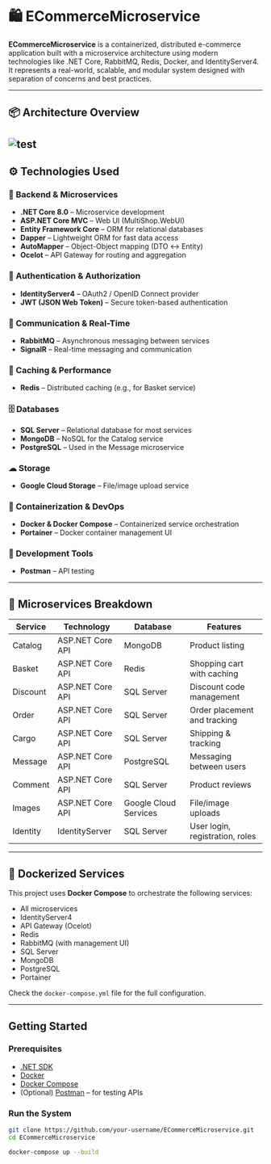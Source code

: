 # 🛍 ECommerceMicroservice

**ECommerceMicroservice** is a containerized, distributed e-commerce application built with a microservice architecture using modern technologies like .NET Core, RabbitMQ, Redis, Docker, and IdentityServer4. It represents a real-world, scalable, and modular system designed with separation of concerns and best practices.

---

## 📦 Architecture Overview
![test](https://github.com/user-attachments/assets/acad5058-efd3-48ee-8e27-ec107b06a252)
---

## ⚙ Technologies Used

### 🧱 Backend & Microservices
- **.NET Core 8.0** – Microservice development
- **ASP.NET Core MVC** – Web UI (MultiShop.WebUI)
- **Entity Framework Core** – ORM for relational databases
- **Dapper** – Lightweight ORM for fast data access
- **AutoMapper** – Object-Object mapping (DTO ↔ Entity)
- **Ocelot** – API Gateway for routing and aggregation

### 🔐 Authentication & Authorization
- **IdentityServer4** – OAuth2 / OpenID Connect provider
- **JWT (JSON Web Token)** – Secure token-based authentication

### 🧵 Communication & Real-Time
- **RabbitMQ** – Asynchronous messaging between services
- **SignalR** – Real-time messaging and communication

### 🧠 Caching & Performance
- **Redis** – Distributed caching (e.g., for Basket service)

### 🗄 Databases
- **SQL Server** – Relational database for most services
- **MongoDB** – NoSQL for the Catalog service
- **PostgreSQL** – Used in the Message microservice

### ☁ Storage
- **Google Cloud Storage** – File/image upload service

### 🐳 Containerization & DevOps
- **Docker & Docker Compose** – Containerized service orchestration
- **Portainer** – Docker container management UI

### 🧪 Development Tools
- **Postman** – API testing
---

## 🧩 Microservices Breakdown

| Service   | Technology         | Database     | Features                          |
|-----------|--------------------|--------------|-----------------------------------|
| Catalog   | ASP.NET Core API   | MongoDB      | Product listing                   |
| Basket    | ASP.NET Core API   | Redis        | Shopping cart with caching        |
| Discount  | ASP.NET Core API   | SQL Server   | Discount code management          |
| Order     | ASP.NET Core API   | SQL Server   | Order placement and tracking      |
| Cargo     | ASP.NET Core API   | SQL Server   | Shipping & tracking               |
| Message   | ASP.NET Core API   | PostgreSQL   | Messaging between users           |
| Comment   | ASP.NET Core API   | SQL Server   | Product reviews                   |
| Images    | ASP.NET Core API   | Google Cloud Services          | File/image uploads                |
| Identity  | IdentityServer    | SQL Server   | User login, registration, roles   |

---

## 🐳 Dockerized Services

This project uses **Docker Compose** to orchestrate the following services:

- All microservices
- IdentityServer4
- API Gateway (Ocelot)
- Redis
- RabbitMQ (with management UI)
- SQL Server
- MongoDB
- PostgreSQL
- Portainer

Check the `docker-compose.yml` file for the full configuration.

---

## Getting Started

### Prerequisites

- [.NET SDK](https://dotnet.microsoft.com/en-us/download)
- [Docker](https://www.docker.com/)
- [Docker Compose](https://docs.docker.com/compose/)
- (Optional) [Postman](https://www.postman.com/) – for testing APIs

### Run the System

```bash
git clone https://github.com/your-username/ECommerceMicroservice.git
cd ECommerceMicroservice

docker-compose up --build
